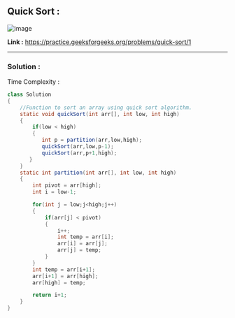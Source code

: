 ## Quick Sort :

![image](https://user-images.githubusercontent.com/23376002/172143384-e5f47880-7038-4fa8-8c7a-394e8aae5494.png)


**Link :** https://practice.geeksforgeeks.org/problems/quick-sort/1


------------------------------------------------------------------------------------------------------------------------------------------------------


### Solution :

Time Complexity :


```java
class Solution
{
    //Function to sort an array using quick sort algorithm.
    static void quickSort(int arr[], int low, int high)
    {
        if(low < high)
        {
           int p = partition(arr,low,high);
           quickSort(arr,low,p-1);
           quickSort(arr,p+1,high);
       }
    }
    static int partition(int arr[], int low, int high)
    {
        int pivot = arr[high];
        int i = low-1;

        for(int j = low;j<high;j++)
        {
            if(arr[j] < pivot)
            {
                i++;
                int temp = arr[i];
                arr[i] = arr[j];
                arr[j] = temp;
            }
        }
        int temp = arr[i+1];
        arr[i+1] = arr[high];
        arr[high] = temp;

        return i+1;
    } 
}

```





